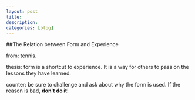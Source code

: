 ```yaml
---
layout: post
title:
description:
categories: [blog]
---
```


##The Relation between Form and Experience

from: tennis.

thesis: form is a shortcut to experience. It is a way for others to pass on the lessons they have learned.

counter: be sure to challenge and ask about why the form is used. If the reason is bad, __don't do it__!
